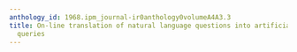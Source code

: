 ```yaml
---
anthology_id: 1968.ipm_journal-ir0anthology0volumeA4A3.3
title: On-line translation of natural language questions into artificial language
  queries
---
```

